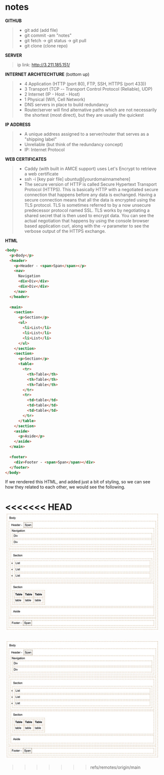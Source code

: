 # notes

**GITHUB**
 > - git add (add file)
 > - git commit -am "notes"
 > - git fetch -> git status -> git pull
 > - git clone (clone repo)

 **SERVER**
 > ip link: http://3.211.185.151/

 **INTERNET ARCHITECHTURE** (bottom up)
 > - 4 Application (HTTP (port 80), FTP, SSH, HTTPS (port 433))
 > - 3 Transport (TCP -- Transport Control Protocol (Reliable), UDP)
 > - 2 Internet (IP - Host - Host)
 > - 1 Physical (Wifi, Cell Network)
 > - DNS servers in place to build redundancy
 > - Router/server will find alternative paths which are not necessarily the shortest (most direct), but they are usually the quickest

 **IP ADDRESS**
 > - A unique address assigned to a server/router that serves as a "shipping label"
 > - Unreliable (but think of the redundancy concept)
 > - IP: Internet Protocol

**WEB CERTIFICATES**
> - Caddy (with built in AMCE support) uses Let's Encrypt to retrieve a web certificate
> - ssh -i [key pair file] ubuntu@[yourdomainnamehere]
> - The secure version of HTTP is called Secure Hypertext Transport Protocol (HTTPS). This is basically HTTP with a negotiated secure connection that happens before any data is exchanged. Having a secure connection means that all the data is encrypted using the TLS protocol. TLS is sometimes referred to by a now unsecure predecessor protocol named SSL. TLS works by negotiating a shared secret that is then used to encrypt data. You can see the actual negotiation that happens by using the console browser based application curl, along with the -v parameter to see the verbose output of the HTTPS exchange.
>
**HTML**
```html
<body>
  <p>Body</p>
  <header>
    <p>Header - <span>Span</span></p>
    <nav>
      Navigation
      <div>Div</div>
      <div>Div</div>
    </nav>
  </header>

  <main>
    <section>
      <p>Section</p>
      <ul>
        <li>List</li>
        <li>List</li>
        <li>List</li>
      </ul>
    </section>
    <section>
      <p>Section</p>
      <table>
        <tr>
          <th>Table</th>
          <th>Table</th>
          <th>Table</th>
        </tr>
        <tr>
          <td>table</td>
          <td>table</td>
          <td>table</td>
        </tr>
      </table>
    </section>
    <aside>
      <p>Aside</p>
    </aside>
  </main>

  <footer>
    <div>Footer - <span>Span</span></div>
  </footer>
</body>
```

If we rendered this HTML, and added just a bit of styling, so we can see how they related to each other, we would see the following.

<<<<<<< HEAD
![HTML structure](/images/htmlStructure.jpg)
=======
![HTML structure](https://github.com/piperin1/startup/blob/main/images/htmlStructure.jpg)
>>>>>>> refs/remotes/origin/main
 
